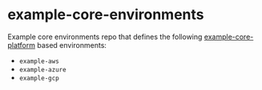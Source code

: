 # example-core-environments

Example core environments repo that defines the following [example-core-platform](https://github.com/coreeng/example-core-platform) based environments:
- `example-aws`
- `example-azure`
- `example-gcp`
